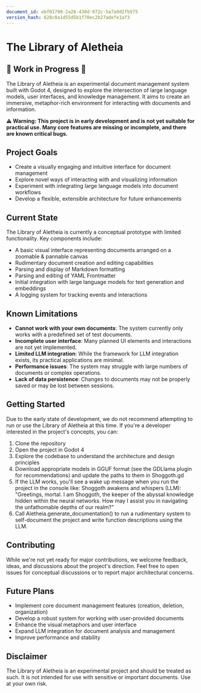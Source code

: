 ```yaml
---
document_id: ebf01790-2a26-430d-972c-5a7a9d2fb575
version_hash: 628c8a1d55d5b1f70ec2b27adefe1af3
---
```

# The Library of Aletheia

## 🚧 Work in Progress 🚧

The Library of Aletheia is an experimental document management system built with Godot 4, designed to explore the intersection of large language models, user interfaces, and knowledge management. It aims to create an immersive, metaphor-rich environment for interacting with documents and information.

**⚠️ Warning: This project is in early development and is not yet suitable for practical use. Many core features are missing or incomplete, and there are known critical bugs.**

## Project Goals

- Create a visually engaging and intuitive interface for document management
- Explore novel ways of interacting with and visualizing information
- Experiment with integrating large language models into document workflows
- Develop a flexible, extensible architecture for future enhancements

## Current State

The Library of Aletheia is currently a conceptual prototype with limited functionality. Key components include:

- A basic visual interface representing documents arranged on a zoomable & pannable canvas
- Rudimentary document creation and editing capabilities
- Parsing and display of Markdown formatting
- Parsing and editing of YAML Frontmatter
- Initial integration with large language models for text generation and embeddings
- A logging system for tracking events and interactions

## Known Limitations

- **Cannot work with your own documents**: The system currently only works with a predefined set of test documents.
- **Incomplete user interface**: Many planned UI elements and interactions are not yet implemented.
- **Limited LLM integration**: While the framework for LLM integration exists, its practical applications are minimal.
- **Performance issues**: The system may struggle with large numbers of documents or complex operations.
- **Lack of data persistence**: Changes to documents may not be properly saved or may be lost between sessions.

## Getting Started

Due to the early state of development, we do not recommend attempting to run or use the Library of Aletheia at this time. If you're a developer interested in the project's concepts, you can:

1. Clone the repository
2. Open the project in Godot 4
3. Explore the codebase to understand the architecture and design principles
4. Download appropriate models in GGUF format (see the GDLlama plugin for recommendations) and update the paths to them in Shoggoth.gd
5. If the LLM works, you'll see a wake up message when you run the project in the console like: Shoggoth awakens and whispers (LLM): "Greetings, mortal. I am Shoggoth, the keeper of the abyssal knowledge hidden within the neural networks. How may I assist you in navigating the unfathomable depths of our realm?"
6. Call Aletheia.generate_documentation() to run a rudimentary system to self-document the project and write function descriptions using the LLM.

## Contributing

While we're not yet ready for major contributions, we welcome feedback, ideas, and discussions about the project's direction. Feel free to open issues for conceptual discussions or to report major architectural concerns.

## Future Plans

- Implement core document management features (creation, deletion, organization)
- Develop a robust system for working with user-provided documents
- Enhance the visual metaphors and user interface
- Expand LLM integration for document analysis and management
- Improve performance and stability

## Disclaimer

The Library of Aletheia is an experimental project and should be treated as such. It is not intended for use with sensitive or important documents. Use at your own risk.
